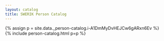 ```yaml
---
layout: catalog
title: SWERIK Person Catalog
---
```

{% assign p = site.data._person-catalog.i-A1DmMyDvHEJCw6gARxn6Ev %}
{% include person-catalog.html p=p %}

